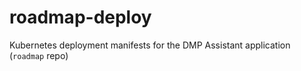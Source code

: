 # roadmap-deploy
Kubernetes deployment manifests for the DMP Assistant application (`roadmap` repo)
